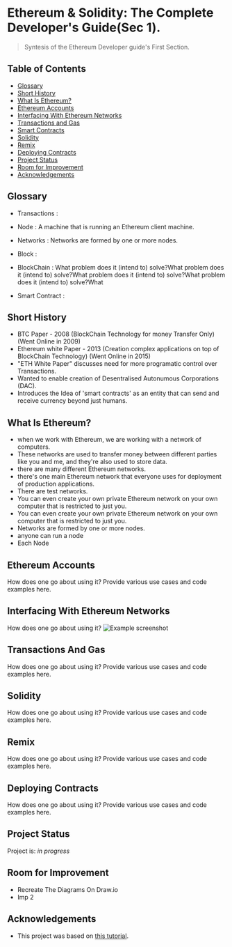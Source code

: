 # Ethereum & Solidity: The Complete Developer's Guide(Sec 1).
> Syntesis of the Ethereum Developer guide's First Section.


## Table of Contents
* [Glossary](#glossary)
* [Short History](#short-history)
* [What Is Ethereum?](#what-is-ethereum)
* [Ethereum Accounts](#ethereum-accounts)
* [Interfacing With Ethereum Networks](#interfacing-with-ethereum-networks)
* [Transactions and Gas](#transactions-and-gas)
* [Smart Contracts](#solidity)
* [Solidity](#solidity)
* [Remix](#remix)
* [Deploying Contracts](#deploying-contracts)
* [Project Status](#project-status)
* [Room for Improvement](#room-for-improvement)
* [Acknowledgements](#acknowledgements)



## Glossary

- Transactions : 

- Node : A machine that is running an Ethereum client machine.
- Networks : Networks are formed by one or more nodes.
- Block : 
- BlockChain : What problem does it (intend to) solve?What problem does it (intend to) solve?What problem does it (intend to) solve?What problem does it (intend to) solve?What 
- Smart Contract :


## Short History
- BTC Paper - 2008 (BlockChain Technology for money Transfer Only) (Went Online in 2009)
- Ethereum white Paper - 2013 (Creation complex applications on top of BlockChain Technology) (Went Online in 2015)
- "ETH White Paper" discusses need for more programatic control over Transactions.
- Wanted to enable creation of Desentralised Autonumous Corporations (DAC).
- Introduces the Idea of 'smart contracts' as an entity that can send and receive currency beyond just humans. 


## What Is Ethereum?
- when we work with Ethereum, we are working with a network of computers.
- These networks are used to transfer money between different parties like you and me, and they're also
used to store data.
- there are many different Ethereum networks.
- there's one main Ethereum network that everyone uses for deployment of production applications.
- There are test networks.
- You can even create your own private Ethereum network on your own computer that is restricted to just you.
- You can even create your own private Ethereum network on your own computer that is restricted to just you.
- Networks are formed by one or more nodes.
- anyone can run a node
- Each Node 


## Ethereum Accounts
How does one go about using it?
Provide various use cases and code examples here.


## Interfacing With Ethereum Networks
How does one go about using it?
![Example screenshot](./img/screenshot.png)



## Transactions And Gas
How does one go about using it?
Provide various use cases and code examples here.


## Solidity
How does one go about using it?
Provide various use cases and code examples here.

## Remix
How does one go about using it?
Provide various use cases and code examples here.

## Deploying Contracts
How does one go about using it?
Provide various use cases and code examples here.


## Project Status
Project is: _in progress_ 


## Room for Improvement

- Recreate The Diagrams On Draw.io
- Imp 2


## Acknowledgements

- This project was based on [this tutorial](https://www.udemy.com/course/ethereum-and-solidity-the-complete-developers-guide/).

